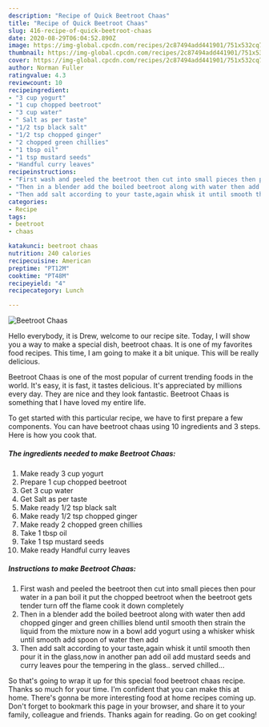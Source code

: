 ```yaml
---
description: "Recipe of Quick Beetroot Chaas"
title: "Recipe of Quick Beetroot Chaas"
slug: 416-recipe-of-quick-beetroot-chaas
date: 2020-08-29T06:04:52.890Z
image: https://img-global.cpcdn.com/recipes/2c87494add441901/751x532cq70/beetroot-chaas-recipe-main-photo.jpg
thumbnail: https://img-global.cpcdn.com/recipes/2c87494add441901/751x532cq70/beetroot-chaas-recipe-main-photo.jpg
cover: https://img-global.cpcdn.com/recipes/2c87494add441901/751x532cq70/beetroot-chaas-recipe-main-photo.jpg
author: Norman Fuller
ratingvalue: 4.3
reviewcount: 10
recipeingredient:
- "3 cup yogurt"
- "1 cup chopped beetroot"
- "3 cup water"
- " Salt as per taste"
- "1/2 tsp black salt"
- "1/2 tsp chopped ginger"
- "2 chopped green chillies"
- "1 tbsp oil"
- "1 tsp mustard seeds"
- "Handful curry leaves"
recipeinstructions:
- "First wash and peeled the beetroot then cut into small pieces then pour water in a pan boil it put the chopped beetroot when the beetroot gets tender turn off the flame cook it down completely"
- "Then in a blender add the boiled beetroot along with water then add chopped ginger and green chillies blend until smooth then strain the liquid from the mixture now in a bowl add yogurt using a whisker whisk until smooth add spoon of water then add"
- "Then add salt according to your taste,again whisk it until smooth then pour it in the glass,now in another pan add oil add mustard seeds and curry leaves pour the tempering in the glass.. served chilled..."
categories:
- Recipe
tags:
- beetroot
- chaas

katakunci: beetroot chaas 
nutrition: 240 calories
recipecuisine: American
preptime: "PT12M"
cooktime: "PT48M"
recipeyield: "4"
recipecategory: Lunch

---
```



![Beetroot Chaas](https://img-global.cpcdn.com/recipes/2c87494add441901/751x532cq70/beetroot-chaas-recipe-main-photo.jpg)

Hello everybody, it is Drew, welcome to our recipe site. Today, I will show you a way to make a special dish, beetroot chaas. It is one of my favorites food recipes. This time, I am going to make it a bit unique. This will be really delicious.



Beetroot Chaas is one of the most popular of current trending foods in the world. It's easy, it is fast, it tastes delicious. It's appreciated by millions every day. They are nice and they look fantastic. Beetroot Chaas is something that I have loved my entire life.


To get started with this particular recipe, we have to first prepare a few components. You can have beetroot chaas using 10 ingredients and 3 steps. Here is how you cook that.

<!--inarticleads1-->

##### The ingredients needed to make Beetroot Chaas:

1. Make ready 3 cup yogurt
1. Prepare 1 cup chopped beetroot
1. Get 3 cup water
1. Get  Salt as per taste
1. Make ready 1/2 tsp black salt
1. Make ready 1/2 tsp chopped ginger
1. Make ready 2 chopped green chillies
1. Take 1 tbsp oil
1. Take 1 tsp mustard seeds
1. Make ready Handful curry leaves




<!--inarticleads2-->

##### Instructions to make Beetroot Chaas:

1. First wash and peeled the beetroot then cut into small pieces then pour water in a pan boil it put the chopped beetroot when the beetroot gets tender turn off the flame cook it down completely
1. Then in a blender add the boiled beetroot along with water then add chopped ginger and green chillies blend until smooth then strain the liquid from the mixture now in a bowl add yogurt using a whisker whisk until smooth add spoon of water then add
1. Then add salt according to your taste,again whisk it until smooth then pour it in the glass,now in another pan add oil add mustard seeds and curry leaves pour the tempering in the glass.. served chilled...




So that's going to wrap it up for this special food beetroot chaas recipe. Thanks so much for your time. I'm confident that you can make this at home. There's gonna be more interesting food at home recipes coming up. Don't forget to bookmark this page in your browser, and share it to your family, colleague and friends. Thanks again for reading. Go on get cooking!
